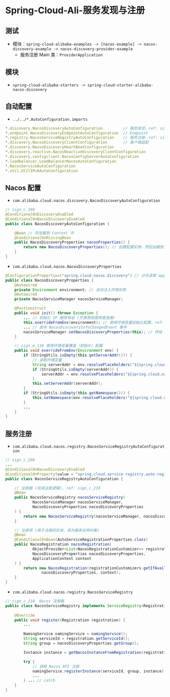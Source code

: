 # Spring-Cloud-Ali-服务发现与注册


## 测试
- 模块：`spring-cloud-alibaba-examples -> [nacos-example] -> nacos-discovery-example -> nacos-discovery-provider-example`
  - 服务注册 Main 类：`ProviderApplication`


## 模块
- `spring-cloud-alibaba-starters -> spring-cloud-starter-alibaba-nacos-discovery`


## 自动配置
- `../../*.AutoConfiguration.imports`
```js
*.discovery.NacosDiscoveryAutoConfiguration         // 服务发现，ref: sign_c_100
*.endpoint.NacosDiscoveryEndpointAutoConfiguration  // Endpoint
*.registry.NacosServiceRegistryAutoConfiguration    // 服务注册，ref: sign_c_200
*.discovery.NacosDiscoveryClientConfiguration       // 客户端适配
*.discovery.NacosDiscoveryHeartBeatConfiguration
*.discovery.reactive.NacosReactiveDiscoveryClientConfiguration
*.discovery.configclient.NacosConfigServerAutoConfiguration
*.loadbalancer.LoadBalancerNacosAutoConfiguration
*.NacosServiceAutoConfiguration
*.util.UtilIPv6AutoConfiguration
```


## Nacos 配置
- `com.alibaba.cloud.nacos.discovery.NacosDiscoveryAutoConfiguration`
```java
// sign_c_100
@ConditionalOnDiscoveryEnabled
@ConditionalOnNacosDiscoveryEnabled
public class NacosDiscoveryAutoConfiguration {

    @Bean // 将加载到 Context 中
    @ConditionalOnMissingBean
    public NacosDiscoveryProperties nacosProperties() {
        return new NacosDiscoveryProperties(); // 创建配置实例，然后加载到 Context 中，并由其进行初始化
    }
}
```

- `com.alibaba.cloud.nacos.NacosDiscoveryProperties`
```java
@ConfigurationProperties("spring.cloud.nacos.discovery") // 分先读取 application.properties 文件配置
public class NacosDiscoveryProperties {
    @Autowired
    private Environment environment; // 自动注入环境实例
    @Autowired
    private NacosServiceManager nacosServiceManager;

    @PostConstruct
    public void init() throws Exception {
        ... // 初始化 IP 服务地址 (方便其他使用者连接)
        this.overrideFromEnv(environment); // 使用环境变量初始化配置，ref: sign_m_110
        ... // 发布 NacosDiscoveryInfoChangedEvent 事件
        nacosServiceManager.setNacosDiscoveryProperties(this); // 传给 Manager
    }

    // sign_m_110 使用环境变量覆盖（初始化）配置
    public void overrideFromEnv(Environment env) {
        if (StringUtils.isEmpty(this.getServerAddr())) {
            // 读取环境变量
            String serverAddr = env.resolvePlaceholders("${spring.cloud.nacos.discovery.server-addr:}");
            if (StringUtils.isEmpty(serverAddr)) {
                serverAddr = env.resolvePlaceholders("${spring.cloud.nacos.server-addr:127.0.0.1:8848}");
            }
            this.setServerAddr(serverAddr);
        }
        if (StringUtils.isEmpty(this.getNamespace())) {
            this.setNamespace(env.resolvePlaceholders("${spring.cloud.nacos.discovery.namespace:}"));
        }
        ...
    }
}
```


## 服务注册
- `com.alibaba.cloud.nacos.registry.NacosServiceRegistryAutoConfiguration`
```java
// sign_c_200
...
@ConditionalOnNacosDiscoveryEnabled
@ConditionalOnProperty(value = "spring.cloud.service-registry.auto-registration.enabled", matchIfMissing = true)
public class NacosServiceRegistryAutoConfiguration {

    // 注册器 (完成注册逻辑), ref: sign_c_210
    @Bean
    public NacosServiceRegistry nacosServiceRegistry(
            NacosServiceManager nacosServiceManager,
            NacosDiscoveryProperties nacosDiscoveryProperties
    ) {
        return new NacosServiceRegistry(nacosServiceManager, nacosDiscoveryProperties);
    }

    // 注册项 (用于注册的实体，其为服务实例对象)
    @Bean
    @ConditionalOnBean(AutoServiceRegistrationProperties.class)
    public NacosRegistration nacosRegistration(
            ObjectProvider<List<NacosRegistrationCustomizer>> registrationCustomizers,
            NacosDiscoveryProperties nacosDiscoveryProperties,
            ApplicationContext context
    ) {
        return new NacosRegistration(registrationCustomizers.getIfAvailable(),
                nacosDiscoveryProperties, context);
    }
}
```

- `com.alibaba.cloud.nacos.registry.NacosServiceRegistry`
```java
// sign_c_210  Nacos 注册器
public class NacosServiceRegistry implements ServiceRegistry<Registration> {
    
    @Override
    public void register(Registration registration) {
        ...

        NamingService namingService = namingService();
        String serviceId = registration.getServiceId();
        String group = nacosDiscoveryProperties.getGroup();

        Instance instance = getNacosInstanceFromRegistration(registration);

        try {
            // 调用 Nacos API 注册
            namingService.registerInstance(serviceId, group, instance);
            ...
        } ... // catch
    }
}
```